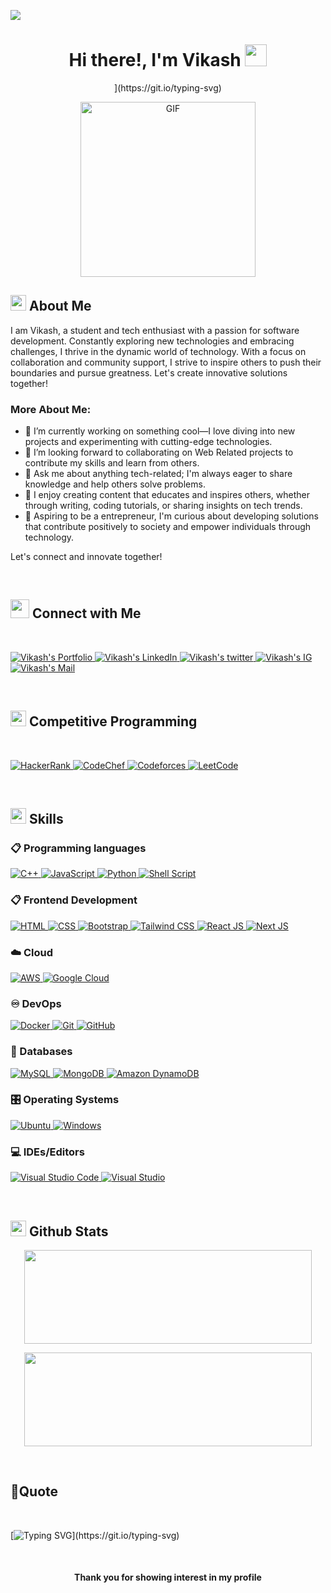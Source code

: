 ![](https://komarev.com/ghpvc/?username=vikash-rautela&style=flat&color=blue)

<h1 align="center">Hi there!,  I'm Vikash <img src=
"https://media.giphy.com/media/hvRJCLFzcasrR4ia7z/giphy.gif" width="35"></h1>

<div align="center" style="border: px solid #000000;>

[![Typing SVG](https://readme-typing-svg.herokuapp.com?font=Robot-Bold&size=30&color=&center=true&vCenter=true&width=900&height=110&lines=Tech+Enthusiast;Full+Stack+Developer;Compititive+Programmer;Technical+Content+Writer;)](https://git.io/typing-svg)
</div>
<p align="center" >
<img  height="280rem" alt="GIF" src="https://media.tenor.com/GfSX-u7VGM4AAAAC/coding.gif" />
</p>

## <img src="https://c.tenor.com/NCRHhqkXrJYAAAAi/programmers-go-internet.gif" width="25">  **About Me**

I am Vikash, a student and tech enthusiast with a passion for software development. Constantly exploring new technologies and embracing challenges, I thrive in the dynamic world of technology. With a focus on collaboration and community support, I strive to inspire others to push their boundaries and pursue greatness. Let's create innovative solutions together!

### More About Me:
- 🔭 I’m currently working on something cool—I love diving into new projects and experimenting with cutting-edge technologies.
- 👯 I’m looking forward to collaborating on Web Related projects to contribute my skills and learn from others.
- 💬 Ask me about anything tech-related; I'm always eager to share knowledge and help others solve problems.
- 🌱 I enjoy creating content that educates and inspires others, whether through writing, coding tutorials, or sharing insights on tech trends.
- 🚀 Aspiring to be a entrepreneur, I'm curious about developing solutions that contribute positively to society and empower individuals through technology.

Let's connect and innovate together!



<br>

## <img src="https://media.giphy.com/media/LnQjpWaON8nhr21vNW/giphy.gif" width='30'> <b>Connect with Me</b>

 
 
<br>

<p align="center"><!-----Social Accounts------>

<p align="left">
<a href="">
<img border="0" alt="Vikash's Portfolio" src="https://img.icons8.com/external-itim2101-lineal-color-itim2101/40/000000/external-resume-business-recruitment-itim2101-lineal-color-itim2101.png">
</a>

<a href="https://www.linkedin.com/in/vikash-rautela/">
<img border="0" alt="Vikash's LinkedIn" src="https://img.icons8.com/doodle/40/000000/linkedin--v2.png"/>
</a>

<a href="https://twitter.com/">
<img border="0" alt="Vikash's twitter" src="https://img.icons8.com/nolan/40/twitter.png"/>
</a>

<a href="https://www.instagram.com/">
<img border="0" alt="Vikash's IG" src="https://img.icons8.com/doodle/38/000000/instagram--v1.png"/>
</a>

<a href="mailto:rautelavikash27@gmail.com">
<img border="0" alt="Vikash's Mail" src="https://img.icons8.com/doodle/38/000000/gmail-new.png"/>
</a>
</p>

<br>

## <img src="https://media.giphy.com/media/iY8CRBdQXODJSCERIr/giphy.gif" width="25">  <b>Competitive Programming</b>
<br>


<p align="left"> 
  <a href="https://www.hackerrank.com/" target="_blank"> 
    <img alt="HackerRank" src="https://img.shields.io/badge/HackerRank-2EC866?logo=HackerRank&logoColor=white"/>
  </a>
  
  <a href="https://www.codechef.com/" target="_blank"> 
   <img alt="CodeChef" src="https://img.shields.io/badge/CodeChef-%23964B00.svg?logo=CodeChef&logoColor=white">
  </a>
  
  <a href="https://codeforces.com/" target="_blank">
    <img alt="Codeforces" src="https://img.shields.io/badge/Codeforces-445f9d?logo=Codeforces&logoColor=white">
  </a> 
  
  
  <a href="https://leetcode.com/" target="_blank"> 
    <img alt="LeetCode" src="https://img.shields.io/badge/LeetCode-000000?logo=LeetCode&logoColor=d16c06"/>
  </a>
</p>


<br>


## <img  src="https://media2.giphy.com/media/QssGEmpkyEOhBCb7e1/giphy.gif?cid=ecf05e47a0n3gi1bfqntqmob8g9aid1oyj2wr3ds3mg700bl&rid=giphy.gif" width ="25"><b> Skills</b>

### 📋 Programming languages

<p align="left"> 
  <a href="https://cplusplus.com/doc/tutorial/" target="_blank"> 
    <img alt="C++" src="https://img.shields.io/badge/C++-%2300599C.svg?logo=c%2B%2B&logoColor=white">
  </a> 
  <a href="https://developer.mozilla.org/en-US/docs/Web/JavaScript" target="_blank"> 
    <img alt="JavaScript" src="https://img.shields.io/badge/JavaScript-%23F7DF1E.svg?logo=javascript&logoColor=black">
  </a>
  <a href="https://www.python.org" target="_blank">
    <img alt="Python" src="https://img.shields.io/badge/Python-%2314354C.svg?logo=python&logoColor=white">
  </a>
  <a href="https://www.gnu.org/software/bash/" target="_blank">
    <img alt="Shell Script" src="https://img.shields.io/badge/Shell%20Script-%23121011.svg?logo=gnu-bash&logoColor=white">
  </a>
</p>




### 📋 Frontend Development

<p align="left"> 
  <a href="https://developer.mozilla.org/en-US/docs/Web/HTML" target="_blank"> 
   <img alt="HTML" src="https://img.shields.io/badge/HTML5-%23E34F26.svg?logo=html5&logoColor=white">
  </a>   
  <a href="https://developer.mozilla.org/en-US/docs/Web/CSS" target="_blank">
    <img alt="CSS" src="https://img.shields.io/badge/CSS3-%231572B6.svg?logo=css3&logoColor=white">
  </a> 
  <a href="https://getbootstrap.com" target="_blank"> 
    <img alt="Bootstrap" src="https://img.shields.io/badge/Bootstrap-%23563D7C.svg?logo=bootstrap&logoColor=white"/>
  </a>
  <a href="https://tailwindcss.com" target="_blank"> 
    <img alt="Tailwind CSS" src="https://img.shields.io/badge/Tailwind%20CSS-%2338B2AC.svg?logo=tailwind-css&logoColor=white"/>
  </a>
  <a href="https://react.dev/" target="_blank"> 
    <img alt="React JS" src="https://img.shields.io/badge/-ReactJs-61DAFB?logo=react&logoColor=white"/>
  </a>
  <a href="https://nextjs.org/" target="_blank"> 
    <img alt="Next JS" src="https://img.shields.io/badge/next.js-000000?style=for-the-badge&logo=nextdotjs"/>
  </a>

  
</p>




### ☁️ Cloud

<p align="left"> 
  <a href="https://aws.amazon.com/" target="_blank"> 
   <img alt="AWS" src="https://img.shields.io/badge/AWS-%23FF9900.svg?logo=amazon-aws&logoColor=white">
  </a>   
  
  
 <a href="https://cloud.google.com/" target="_blank"> 
    <img alt="Google Cloud" src="https://img.shields.io/badge/Google%20Cloud-%234285F4.svg?logo=google-cloud&logoColor=white"/>
  </a>
  
</p>




    



### ♾️ DevOps

<p align="left"> 
  <a href="https://www.docker.com/" target="_blank"> 
   <img alt="Docker" src="https://img.shields.io/badge/Docker-%230db7ed.svg?logo=docker&logoColor=white">
  </a>   
  


 <a href="https://git-scm.com/" target="_blank"> 
    <img alt="Git" src="https://img.shields.io/badge/Git-%23F05033.svg?logo=git&logoColor=white"/>
  </a>
 

  
 <a href="https://github.com/" target="_blank"> 
    <img alt="GitHub" src="https://img.shields.io/badge/GitHub-%23121011.svg?logo=github&logoColor=white"/>
  </a>
</p>




### 💾 Databases

<p align="left"> 

  <a href="https://www.mysql.com/" target="_blank"> 
   <img alt="MySQL" src="https://img.shields.io/badge/MySQL-%2300f.svg?logo=mysql&logoColor=white">
  </a>   
   <a href="https://www.mongodb.com/" target="_blank"> 
   <img alt="MongoDB" src="https://img.shields.io/badge/MongoDB-%234ea94b.svg?logo=mongodb&logoColor=white">
  </a>  
   
  <a href="https://aws.amazon.com/dynamodb/" target="_blank">
    <img alt="Amazon DynamoDB" src="https://img.shields.io/badge/Amazon%20DynamoDB-4053D6?logo=Amazon%20DynamoDB&logoColor=white">
  </a> 
  
  
</p>








### 🎛️ Operating Systems

<p align="left"> 
 

 <a href="https://ubuntu.com/" target="_blank"> 
    <img alt="Ubuntu" src="https://img.shields.io/badge/Ubuntu-E95420?logo=ubuntu&logoColor=white"/>
  </a>

<a href="https://www.microsoft.com/en-us/windows/" target="_blank"> 
    <img alt="Windows" src="https://img.shields.io/badge/Windows-0078D6?logo=windows&logoColor=white"/>
  </a>
</p>

    
    
### 💻 IDEs/Editors

<p align="left"> 
  <a href="https://code.visualstudio.com/" target="_blank"> 
   <img alt="Visual Studio Code" src="https://img.shields.io/badge/Visual%20Studio%20Code-0078d7.svg?logo=visual-studio-code&logoColor=white">
  </a>   

  <a href="https://visualstudio.microsoft.com/" target="_blank"> 
    <img alt="Visual Studio" src="https://img.shields.io/badge/Visual%20Studio-5C2D91.svg?logo=visual-studio&logoColor=white"/>
  </a>
</p>



  
  


<br> 

## <img src="https://media.giphy.com/media/iY8CRBdQXODJSCERIr/giphy.gif" width="25"> <b>Github Stats</b>


<p align="center"><img width="460" height="150" src="https://github-readme-stats.vercel.app/api/top-langs?username=vikash-rautela&show_icons=true&locale=en&layout=compact&theme=tokyonight"/460/300"></p>

<p align="center"><img width="460" height="150" src="https://github-readme-streak-stats.herokuapp.com/?user=vikash-rautela&theme=tokyonight&&fire=FF801F&currStreakNum=FFBE69&currStreakLabel=FFBE69"/460/300"></p>

<br>

## <b>💪Quote</b>
<br>

[![Typing SVG](https://readme-typing-svg.herokuapp.com?font=Robot-Bold&size=30&center=true&vCenter=true&width=900&height=110&lines="First,+solve+the+problem.+Then,+write+the+code".;++"Great+Developers+never+stop+learning".)](https://git.io/typing-svg)

<br>

#### <p align="center"><b>Thank you for showing interest in my profile </b></p>

